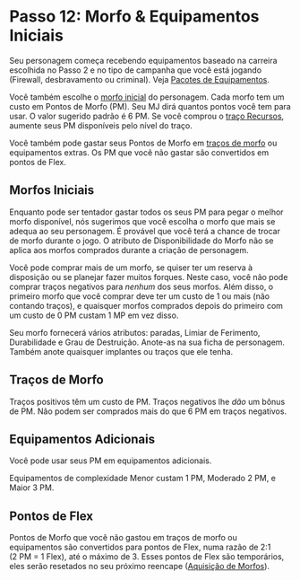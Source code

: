 # Passo 12: Morfo & Equipamentos Iniciais

Seu personagem começa recebendo equipamentos baseado na carreira escolhida no Passo 2 e no tipo de campanha que você está jogando (Firewall, desbravamento ou criminal). Veja [Pacotes de Equipamentos](../04/27-gear-packs.md).

Você também escolhe o [morfo inicial](../04/21-morphs.md) do personagem. Cada morfo tem um custo em Pontos de Morfo (PM). Seu MJ dirá quantos pontos você tem para usar. O valor sugerido padrão é 6&nbsp;PM. Se você comprou o [traço Recursos](../04/28-traits.md#resources), aumente seus PM disponíveis pelo nível do traço.

Você também pode gastar seus Pontos de Morfo em [traços de morfo](../04/28-traits.md#positive-morph-traits) ou equipamentos extras. Os PM que você não gastar são convertidos em pontos de Flex.

## Morfos Iniciais

Enquanto pode ser tentador gastar todos os seus PM para pegar o melhor morfo disponível, nós sugerimos que você escolha o morfo que mais se adequa ao seu personagem. É provável que você terá a chance de trocar de morfo durante o jogo. O atributo de Disponibilidade do Morfo não se aplica aos morfos comprados durante a criação de personagem.

Você pode comprar mais de um morfo, se quiser ter um reserva à disposição ou se planejar fazer muitos forques. Neste caso, você não pode comprar traços negativos para _nenhum_ dos seus morfos. Além disso, o primeiro morfo que você comprar deve ter um custo de 1 ou mais (não contando traços), e quaisquer morfos comprados depois do primeiro com um custo de 0&nbsp;PM custam 1&nbsp;MP em vez disso.

Seu morfo fornecerá vários atributos: paradas, Limiar de Ferimento, Durabilidade e Grau de Destruição. Anote-as na sua ficha de personagem. Também anote quaisquer implantes ou traços que ele tenha.

## Traços de Morfo

Traços positivos têm um custo de PM. Traços negativos lhe _dão_ um bônus de PM. Não podem ser comprados mais do que 6&nbsp;PM em traços negativos.

## Equipamentos Adicionais

Você pode usar seus PM em equipamentos adicionais.

Equipamentos de complexidade Menor custam 1&nbsp;PM, Moderado 2&nbsp;PM, e Maior 3&nbsp;PM.

## Pontos de Flex

Pontos de Morfo que você não gastou em traços de morfo ou equipamentos são convertidos para pontos de Flex, numa razão de 2:1 (2&nbsp;PM = 1 Flex), até o máximo de 3. Esses pontos de Flex são temporários, eles serão resetados no seu próximo reencape ([Aquisição de Morfos](../15/03-acquiring-morphs.md)).
